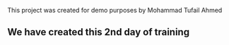 This project was created for demo purposes by Mohammad Tufail Ahmed

<h2>We have created this 2nd day of training</h2>